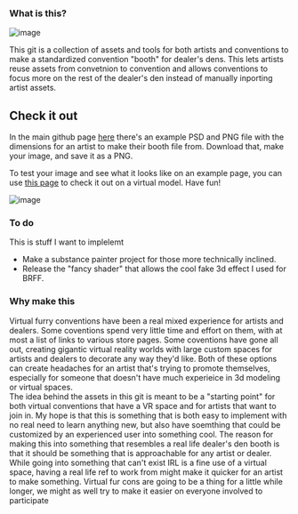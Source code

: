 ### What is this?

![image](https://user-images.githubusercontent.com/59941415/113497883-fbe58500-94d5-11eb-85c2-8fbcb56e64ed.png)

This git is a collection of assets and tools for both artists and conventions to make a standardized convention "booth" for dealer's dens.  This lets artists reuse assets from convetnion to convention and allows conventions to focus more on the rest of the dealer's den instead of manually inporting artist assets.  

## Check it out
In the main github page [here](https://github.com/FirrSkunk/VR-Con-Booth/tree/main/Dealer%20resources) there's an example PSD and PNG file with the dimensions for an artist to make their booth file from.  Download that, make your image, and save it as a PNG.  

To test your image and see what it looks like on an example page, you can use [this page](/example/index.html) to check it out on a virtual model.  Have fun!

![image](https://user-images.githubusercontent.com/59941415/113522209-b0ca8100-956c-11eb-971f-2e2dda801755.png)



### To do
This is stuff I want to implelemt

- Make a substance painter project for those more technically inclined.
- Release the "fancy shader" that allows the cool fake 3d effect I used for BRFF.


### Why make this

Virtual furry conventions have been a real mixed experience for artists and dealers. Some coventions spend very little time and effort on them, with at most a list of links to various store pages.  Some coventions have gone all out, creating gigantic virtual reality worlds with large custom spaces for artists and dealers to decorate any way they'd like.  Both of these options can create headaches for an artist that's trying to promote themselves, especially for someone that doesn't have much experieice in 3d modeling or virtual spaces.  
The idea behind the assets in this git is meant to be a "starting point" for both virtual conventions that have a VR space and for artists that want to join in.  My hope is that this is something that is both easy to implement with no real need to learn anything new, but also have soemthing that could be customized by an experienced user into something cool.
The reason for making this into something that resembles a real life dealer's den booth is that it should be something that is approachable for any artist or dealer.  While going into something that can't exist IRL is a fine use of a virtual space, having a real life ref to work from might make it quicker for an artist to make something.
Virtual fur cons are going to be a thing for a little while longer, we might as well try to make it easier on everyone involved to participate
